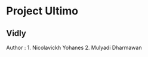 # Project Ultimo

## Vidly

Author :  1. Nicolavickh Yohanes
          2. Mulyadi Dharmawan
          
